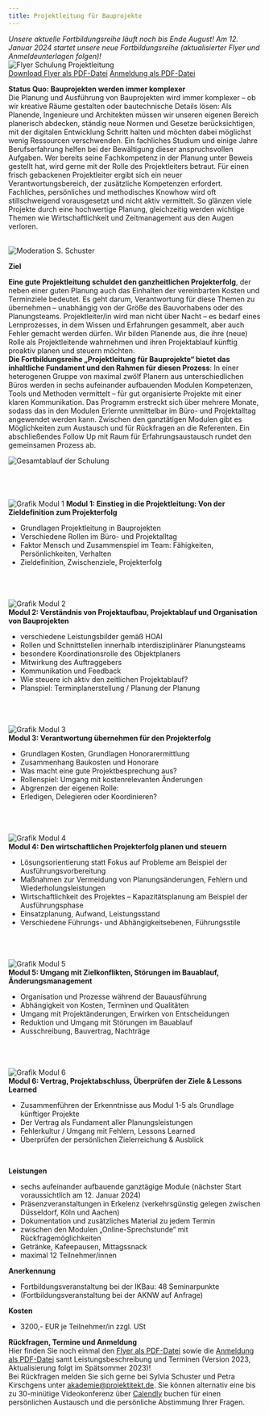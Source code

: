 ```yaml
---
title: Projektleitung für Bauprojekte
---
```


*Unsere aktuelle Fortbildungsreihe läuft noch bis Ende August! Am 12. Januar 2024 startet unsere neue Fortbildungsreihe (aktualisierter Flyer und Anmeldeunterlagen folgen)!*<br>
![Flyer Schulung Projektleitung](/contents/projektleitung_sq1.jpg)<br>
[Download Flyer als PDF-Datei](/contents/akademie/2023_Projektleitung_Programmbeschreibung_Anlage1.pdf)  [Anmeldung als PDF-Datei](/contents/akademie/2023_Projektleitung_Anmeldung_Vertrag.pdf)<br>

**Status Quo: Bauprojekten werden immer komplexer**<br>
Die Planung und Ausführung von Bauprojekten wird immer komplexer – ob wir kreative Räume gestalten oder bautechnische 
Details lösen: Als Planende, Ingenieure und Architekten müssen wir unseren eigenen Bereich planerisch abdecken, ständig 
neue Normen und Gesetze berücksichtigen, mit der digitalen Entwicklung Schritt halten und möchten dabei möglichst wenig 
Ressourcen verschwenden.
Ein fachliches Studium und einige Jahre Berufserfahrung helfen bei der Bewältigung dieser anspruchsvollen Aufgaben. Wer 
bereits seine Fachkompetenz in der Planung unter Beweis gestellt hat, wird gerne mit der Rolle des Projektleiters betraut. Für 
einen frisch gebackenen Projektleiter ergibt sich ein neuer Verantwortungsbereich, der zusätzliche Kompetenzen erfordert. 
Fachliches, persönliches und methodisches Knowhow wird oft stillschweigend vorausgesetzt und nicht aktiv vermittelt. So 
glänzen viele Projekte durch eine hochwertige Planung, gleichzeitig werden wichtige Themen wie Wirtschaftlichkeit und 
Zeitmanagement aus den Augen verloren.

<br>![Moderation S. Schuster](/contents/projektitekt_workshop.jpg)<br>

**Ziel**

**Eine gute Projektleitung schuldet den ganzheitlichen Projekterfolg**, der neben einer guten Planung auch das Einhalten der vereinbarten Kosten und Terminziele bedeutet. Es geht darum, Verantwortung für diese 
Themen zu übernehmen – unabhängig von der Größe des Bauvorhabens oder des Planungsteams. Projektleiter/in wird man nicht über Nacht – es bedarf eines Lernprozesses, in dem Wissen und Erfahrungen gesammelt, aber auch Fehler gemacht werden dürfen.
Wir bilden Planende aus, die ihre (neue) Rolle als Projektleitende wahrnehmen und ihren Projektablauf künftig proaktiv planen und steuern möchten.<br>
**Die Fortbildungsreihe „Projektleitung für Bauprojekte“ bietet das inhaltliche Fundament und den Rahmen für diesen Prozess**: In einer heterogenen Gruppe von maximal zwölf Planern aus unterschiedlichen Büros werden in sechs aufeinander aufbauenden Modulen Kompetenzen, Tools und Methoden vermittelt – für gut organisierte Projekte mit einer klaren Kommunikation.
Das Programm erstreckt sich über mehrere Monate, sodass das in den Modulen Erlernte unmittelbar im Büro- und Projektalltag angewendet werden kann. Zwischen den ganztätigen Modulen gibt es Möglichkeiten zum Austausch und für Rückfragen an die Referenten. Ein abschließendes Follow Up mit Raum für Erfahrungsaustausch rundet den gemeinsamen Prozess ab.

![Gesamtablauf der Schulung](/contents/akademie/fortbildung_gesamtablauf.png)<br><br>
<br><br><br>![Grafik Modul 1](/contents/akademie/modul1_titel.png)
**Modul 1: Einstieg in die Projektleitung: Von der Zieldefinition zum Projekterfolg**
- Grundlagen Projektleitung in Bauprojekten
- Verschiedene Rollen im Büro- und Projektalltag
- Faktor Mensch und Zusammenspiel im Team: Fähigkeiten, Persönlichkeiten, Verhalten
- Zieldefinition, Zwischenziele, Projekterfolg

<br><br><br>![Grafik Modul 2](/contents/akademie/modul2_titel.png)<br>
**Modul 2: Verständnis von Projektaufbau, Projektablauf und Organisation von Bauprojekten**
- verschiedene Leistungsbilder gemäß HOAI
- Rollen und Schnittstellen innerhalb interdisziplinärer Planungsteams
- besondere Koordinationsrolle des Objektplaners
- Mitwirkung des Auftraggebers
- Kommunikation und Feedback
- Wie steuere ich aktiv den zeitlichen Projektablauf?
- Planspiel: Terminplanerstellung / Planung der Planung


<br><br><br>![Grafik Modul 3](/contents/akademie/modul3_titel.png)<br>
**Modul 3: Verantwortung übernehmen für den Projekterfolg**
- Grundlagen Kosten, Grundlagen Honorarermittlung
- Zusammenhang Baukosten und Honorare
- Was macht eine gute Projektbesprechung aus?
- Rollenspiel: Umgang mit kostenrelevanten Änderungen
- Abgrenzen der eigenen Rolle:
- Erledigen, Delegieren oder Koordinieren?


<br><br><br>![Grafik Modul 4](/contents/akademie/modul4_titel.png)<br>
**Modul 4: Den wirtschaftlichen Projekterfolg planen und steuern**
- Lösungsorientierung statt Fokus auf Probleme am Beispiel der Ausführungsvorbereitung
- Maßnahmen zur Vermeidung von Planungsänderungen, Fehlern und Wiederholungsleistungen
- Wirtschaftlichkeit des Projektes – Kapazitätsplanung am Beispiel der Ausführungsphase
- Einsatzplanung, Aufwand, Leistungsstand
- Verschiedene Führungs- und Abhängigkeitsebenen, Führungsstile


<br><br><br>![Grafik Modul 5](/contents/akademie/modul5_titel.png)<br>
**Modul 5: Umgang mit Zielkonflikten, Störungen im Bauablauf, Änderungsmanagement**
- Organisation und Prozesse während der Bauausführung
- Abhängigkeit von Kosten, Terminen und Qualitäten
- Umgang mit Projektänderungen, Erwirken von Entscheidungen 
- Reduktion und Umgang mit Störungen im Bauablauf
- Ausschreibung, Bauvertrag, Nachträge


<br><br><br>![Grafik Modul 6](/contents/akademie/modul6_titel.png)<br>
**Modul 6: Vertrag, Projektabschluss, Überprüfen der Ziele & Lessons Learned**
- Zusammenführen der Erkenntnisse aus Modul 1-5 als Grundlage künftiger Projekte
- Der Vertrag als Fundament aller Planungsleistungen
- Fehlerkultur / Umgang mit Fehlern, Lessons Learned
- Überprüfen der persönlichen Zielerreichung & Ausblick

<br>

**Leistungen**<br>
- sechs aufeinander aufbauende ganztägige Module (nächster Start voraussichtlich am 12. Januar 2024)
- Präsenzveranstaltungen in Erkelenz (verkehrsgünstig gelegen zwischen Düsseldorf, Köln und Aachen)
- Dokumentation und zusätzliches Material zu jedem Termin
- zwischen den Modulen „Online-Sprechstunde“ mit Rückfragemöglichkeiten
- Getränke, Kafeepausen, Mittagssnack
- maximal 12 Teilnehmer/innen

**Anerkennung**

- Fortbildungsveranstaltung bei der IKBau: 48 Seminarpunkte
- (Fortbildungsveranstaltung bei der AKNW auf Anfrage)

**Kosten**
- 3200,- EUR je Teilnehmer/in zzgl. USt

**Rückfragen, Termine und Anmeldung**<br>
Hier finden Sie noch einmal den [Flyer als PDF-Datei](/contents/akademie/2023_Projektleitung_Programmbeschreibung_Anlage1.pdf) sowie die [Anmeldung als PDF-Datei](/contents/akademie/2023_Projektleitung_Anmeldung_Vertrag.pdf) samt Leistungsbeschreibung und Terminen (Version 2023, Aktualisierung folgt im Spätsommer 2023)!<br>
Bei Rückfragen melden Sie sich gerne bei Sylvia Schuster und Petra Kirschgens unter [akademie@projektitekt.de](mailto:akademie@projektitekt.de). Sie können alternativ eine bis zu 30-minütige Videokonferenz über [Calendly](https://calendly.com/projektitekt) buchen für einen persönlichen Austausch und die persönliche Abstimmung Ihrer Fragen.
